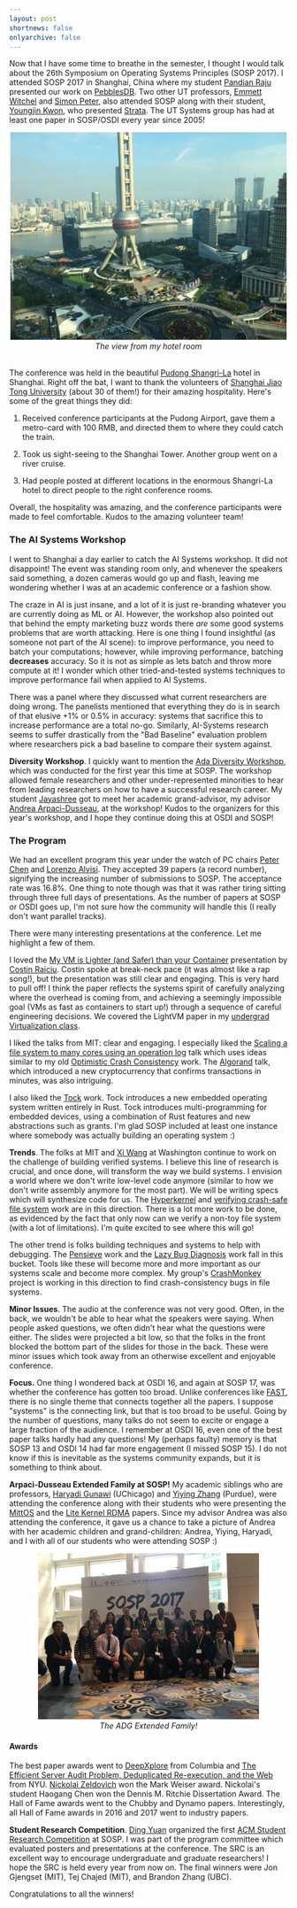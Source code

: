 ```yaml
---
layout: post
shortnews: false
onlyarchive: false
---
```


Now that I have some time to breathe in the semester, I thought I
would talk about the 26th Symposium on Operating Systems Principles
(SOSP 2017). I attended SOSP 2017 in Shanghai, China where my student
[Pandian Raju](https://www.linkedin.com/in/pandianraju/) presented our
work on [PebblesDB](https://github.com/utsaslab/pebblesdb). Two other
UT professors, [Emmett Witchel](https://www.cs.utexas.edu/~witchel/)
and [Simon Peter](https://www.cs.utexas.edu/~simon/), also attended
SOSP along with their student, [Youngjin
Kwon](https://www.cs.utexas.edu/~yjkwon/), who presented
[Strata](http://cs.utexas.edu/~yjkwon/pdfs/sosp17-strata.pdf). The UT
Systems group has had at least one paper in SOSP/OSDI every year since
2005!

<center>    
<img src="/img/shanghai-view.jpg" width="500" text-align="center" padding="10" >
<br><i>The view from my hotel room</i>
<br><br>
</center>
    
The conference was held in the beautiful [Pudong
Shangri-La](http://www.shangri-la.com/shanghai/pudongshangrila/) hotel
in Shanghai. Right off the bat, I want to thank the volunteers of
[Shanghai Jiao Tong University](http://en.sjtu.edu.cn) (about 30 of
them!) for their amazing hospitality. Here's some of the great things
they did:

1. Received conference participants at the Pudong Airport, gave them a
metro-card with 100 RMB, and directed them to where they could catch
the train.

2. Took us sight-seeing to the Shanghai Tower. Another group went on a
river cruise.

3. Had people posted at different locations in the enormous Shangri-La
hotel to direct people to the right conference rooms.

Overall, the hospitality was amazing, and the conference participants
were made to feel comfortable. Kudos to the amazing volunteer team!
    
### The AI Systems Workshop

I went to Shanghai a day earlier to catch the AI Systems workshop. It
did not disappoint! The event was standing room only, and whenever the
speakers said something, a dozen cameras would go up and flash,
leaving me wondering whether I was at an academic conference or a
fashion show.

The craze in AI is just insane, and a lot of it is just re-branding
whatever you are currently doing as ML or AI. However, the workshop
also pointed out that behind the empty marketing buzz words there
*are* some good systems problems that are worth attacking. Here is one
thing I found insightful (as someone not part of the AI scene): to
improve performance, you need to batch your computations; however,
while improving performance, batching **decreases** accuracy. So it is
not as simple as lets batch and throw more compute at it! I wonder
which other tried-and-tested systems techniques to improve performance
fail when applied to AI Systems.

There was a panel where they discussed what current researchers are
doing wrong. The panelists mentioned that everything they do is in
search of that elusive +1% or 0.5% in accuracy: systems that sacrifice
this to increase performance are a total no-go. Similarly, AI-Systems
research seems to suffer drastically from the "Bad Baseline"
evaluation problem where researchers pick a bad baseline to compare
their system against. 

**Diversity Workshop**. I quickly want to mention the [Ada Diversity
  Workshop](https://www.sigops.org/sosp/sosp17/workshop-ada.html),
  which was conducted for the first year this time at SOSP. The
  workshop allowed female researchers and other under-represented
  minorities to hear from leading researchers on how to have a
  successful research career. My student
  [Jayashree](https://www.cs.utexas.edu/~jaya/index.html) got to meet
  her academic grand-advisor, my advisor [Andrea
  Arpaci-Dusseau](http://pages.cs.wisc.edu/~dusseau/), at the
  workshop! Kudos to the organizers for this year's workshop, and I
  hope they continue doing this at OSDI and SOSP!

### The Program

We had an excellent program this year under the watch of PC chairs
[Peter Chen](http://web.eecs.umich.edu/~pmchen/) and [Lorenzo
Alvisi](https://www.cs.utexas.edu/~lorenzo/). They accepted 39 papers
(a record number), signifying the increasing number of submissions to
SOSP. The acceptance rate was 16.8%. One thing to note though was that
it was rather tiring sitting through three full days of
presentations. As the number of papers at SOSP or OSDI goes up, I'm
not sure how the community will handle this (I really don't want
parallel tracks).

There were many interesting presentations at the conference. Let me
highlight a few of them.
    
I loved the [My VM is Lighter (and Safer) than your
Container](http://cnp.neclab.eu/projects/lightvm/lightvm.pdf)
presentation by [Costin
Raiciu](https://cs.pub.ro/index.php/people/userprofile/costin_raiciu). Costin
spoke at break-neck pace (it was almost like a rap song!), but the
presentation was still clear and engaging. This is very hard to pull
off! I think the paper reflects the systems spirit of carefully
analyzing where the overhead is coming from, and achieving a seemingly
impossible goal (VMs as fast as containers to start up!) through a
sequence of careful engineering decisions. We covered the LightVM
paper in my [undergrad Virtualization
class](http://www.cs.utexas.edu/~vijay/cs378-f17/index.htm).

I liked the talks from MIT: clear and engaging. I especially liked the
[Scaling a file system to many cores using an operation
log](https://dl.acm.org/authorize?N47149) talk which uses ideas
similar to my old [Optimistic Crash
Consistency](http://research.cs.wisc.edu/adsl/Publications/optfs-sosp13.pdf)
work. The [Algorand](https://dl.acm.org/authorize?N47148) talk, which
introduced a new cryptocurrency that confirms transactions in minutes,
was also intriguing.

I also liked the [Tock](https://dl.acm.org/authorize?N47259)
work. Tock introduces a new embedded operating system written entirely
in Rust. Tock introduces multi-programming for embedded devices, using
a combination of Rust features and new abstractions such as
grants. I'm glad SOSP included at least one instance where somebody
was actually building an operating system :)

**Trends**. The folks at MIT and [Xi
  Wang](https://homes.cs.washington.edu/~xi/) at Washington continue
  to work on the challenge of building verified systems. I believe
  this line of research is crucial, and once done, will transform the
  way we build systems. I envision a world where we don't write
  low-level code anymore (similar to how we don't write assembly
  anymore for the most part). We will be writing specs which will
  synthesize code for us. The
  [Hyperkernel](https://dl.acm.org/authorize?N47250) and [verifying
  crash-safe file system](https://dl.acm.org/authorize?N47251) work
  are in this direction. There is a lot more work to be done, as
  evidenced by the fact that only now can we verify a non-toy file
  system (with a lot of limitations). I'm quite excited to see where
  this will go!

The other trend is folks building techniques and systems to help with
debugging. The [Pensieve](https://dl.acm.org/authorize?N47146) work
and the [Lazy Bug Diagnosis](https://dl.acm.org/authorize?N47279) work
fall in this bucket. Tools like these will become more and more
important as our systems scale and become more complex. My group's
[CrashMonkey](https://github.com/utsaslab/crashmonkey) project is
working in this direction to find crash-consistency bugs in file
systems.
        
**Minor Issues**. The audio at the conference was not very
  good. Often, in the back, we wouldn't be able to hear what the
  speakers were saying. When people asked questions, we often didn't
  hear what the questions were either. The slides were projected a bit
  low, so that the folks in the front blocked the bottom part of the
  slides for those in the back. These were minor issues which took
  away from an otherwise excellent and enjoyable conference.

**Focus.** One thing I wondered back at OSDI 16, and again at SOSP 17,
  was whether the conference has gotten too broad. Unlike conferences
  like [FAST](https://www.usenix.org/conference/fast17), there is no
  single theme that connects together all the papers. I suppose
  "systems" is the connecting link, but that is too broad to be
  useful. Going by the number of questions, many talks do not seem to
  excite or engage a large fraction of the audience. I remember at
  OSDI 16, even one of the best paper talks hardly had any questions!
  My (perhaps faulty) memory is that SOSP 13 and OSDI 14 had far more
  engagement (I missed SOSP 15).  I do not know if this is inevitable
  as the systems community expands, but it is something to think
  about.
        
**Arpaci-Dusseau Extended Family at SOSP!** My academic siblings who
  are professors, [Haryadi
  Gunawi](http://people.cs.uchicago.edu/~haryadi/) (UChicago) and
  [Yiying Zhang](https://engineering.purdue.edu/~yiying/) (Purdue),
  were attending the conference along with their students who were
  presenting the [MittOS](https://dl.acm.org/authorize?N47255) and the
  [Lite Kernel RDMA](https://dl.acm.org/authorize?N47253)
  papers. Since my advisor Andrea was also attending the conference,
  it gave us a chance to take a picture of Andrea with her academic
  children and grand-children: Andrea, Yiying, Haryadi, and I with all
  of our students who were attending SOSP :)

<center>    
<img src="/img/adg-sosp.jpg" width="400">
<br><i>The ADG Extended Family!</i><br>
</center>

#### Awards

The best paper awards went to
[DeepXplore](https://dl.acm.org/authorize?N47145) from Columbia and
[The Efficient Server Audit Problem, Deduplicated Re-execution, and
the Web](https://dl.acm.org/authorize?N47277) from NYU. [Nickolai
Zeldovich](https://people.csail.mit.edu/nickolai/) won the Mark Weiser
award. Nickolai's student Haogang Chen won the Dennis M. Ritchie
Dissertation Award. The Hall of Fame awards went to the Chubby and
Dynamo papers. Interestingly, all Hall of Fame awards in 2016 and 2017
went to industry papers.

**Student Research Competition**. [Ding
  Yuan](http://www.eecg.toronto.edu/~yuan/Home.html) organized the
  first [ACM Student Research
  Competition](https://www.sigops.org/sosp/sosp17/src.html) at SOSP. I
  was part of the program committee which evaluated posters and
  presentations at the conference. The SRC is an excellent way to
  encourage undergraduate and graduate researchers! I hope the SRC is
  held every year from now on. The final winners were Jon Gjengset
  (MIT), Tej Chajed (MIT), and Brandon Zhang (UBC).

Congratulations to all the winners!     
